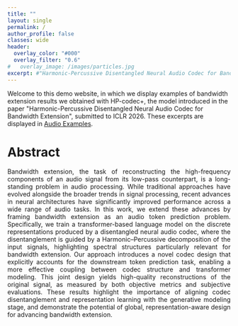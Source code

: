 ```yaml
---
title: ""
layout: single
permalink: /
author_profile: false
classes: wide
header:
  overlay_color: "#000"
  overlay_filter: "0.6"
#   overlay_image: /images/particles.jpg
excerpt: #"Harmonic-Percussive Disentangled Neural Audio Codec for Bandwidth Extension"
---
```


Welcome to this demo website, in which we display examples of bandwidth extension results we obtained with HP-codec+, the model introduced in the paper "Harmonic-Percussive Disentangled Neural Audio Codec for Bandwidth Extension", submitted to ICLR 2026. These excerpts are displayed in [Audio Examples](./audio.md).

# Abstract

<html>
<div style="text-align: justify">
<p>
Bandwidth extension, the task of reconstructing the high-frequency components of an audio signal from its low-pass counterpart, is a long-standing problem in audio processing. While traditional approaches have evolved alongside the broader trends in signal processing, recent advances in neural architectures have significantly improved performance across a wide range of audio tasks. In this work, we extend these advances by framing bandwidth extension as an audio token prediction problem. Specifically, we train a transformer-based language model on the discrete representations produced by a disentangled neural audio codec, where the disentanglement is guided by a Harmonic–Percussive decomposition of the input signals, highlighting spectral structures particularly relevant for bandwidth extension. Our approach introduces a novel codec design that explicitly accounts for the downstream token prediction task, enabling a more effective coupling between codec structure and transformer modeling. This joint design yields high-quality reconstructions of the original signal, as measured by both objective metrics and subjective evaluations. These results highlight the importance of aligning codec disentanglement and representation learning with the generative modeling stage, and demonstrate the potential of global, representation-aware design for advancing bandwidth extension.
</p>

</div>
</html>
